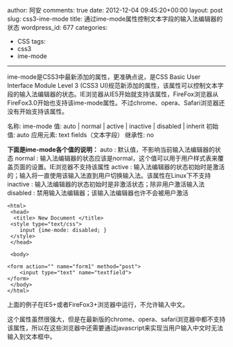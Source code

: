 author: 阿安
comments: true
date: 2012-12-04 09:45:20+00:00
layout: post
slug: css3-ime-mode
title: 通过ime-mode属性控制文本字段的输入法编辑器的状态
wordpress_id: 677
categories:
- CSS
tags:
- css3
- ime-mode
---

ime-mode是CSS3中最新添加的属性，更准确点说，是CSS Basic User Interface Module Level 3 (CSS3 UI)规范新添加的属性，该属性可以控制文本字段的输入法编辑器的状态。IE浏览器从IE5开始就支持该属性，FireFox浏览器从FireFox3.0开始也支持该ime-mode属性。不过chrome、opera、Safari浏览器还没有开始支持该属性。

名称: ime-mode
值: auto | normal | active | inactive | disabled | inherit
初始值: auto
应用元素: text fields（文本字段）
继承性: no

**下面是ime-mode各个值的说明：**
auto : 默认值，不影响当前输入法编辑器的状态
normal : 输入法编辑器的状态应该是normal，这个值可以用于用户样式表来覆盖页面的设置。IE浏览器不支持该属性
active : 输入法编辑器的状态初始时是激活的；输入将一直使用该输入法直到用户切换输入法。该属性在Linux下不支持
inactive : 输入法编辑器的状态初始时是非激活状态；除非用户激活输入法
disabled : 禁用输入法编辑器；该输入法编辑器也许不会被用户激活

    
    

    <html>
     <head>
      <title> New Document </title>
     <style type="text/css">
        input {ime-mode: disabled; }
     </style>
     </head>

     <body>

    <form action="" name="form1" method="post">
        <input type="text" name="textfield">
    </form>
     </body>
    </html>




上面的例子在IE5+或者FireFox3+浏览器中运行，不允许输入中文。

这个属性虽然很强大，但是在最新版的chrome、opera、safari浏览器中都不支持该属性，所以在这些浏览器中还需要通过javascript来实现当用户输入中文时无法输入到文本框中。


